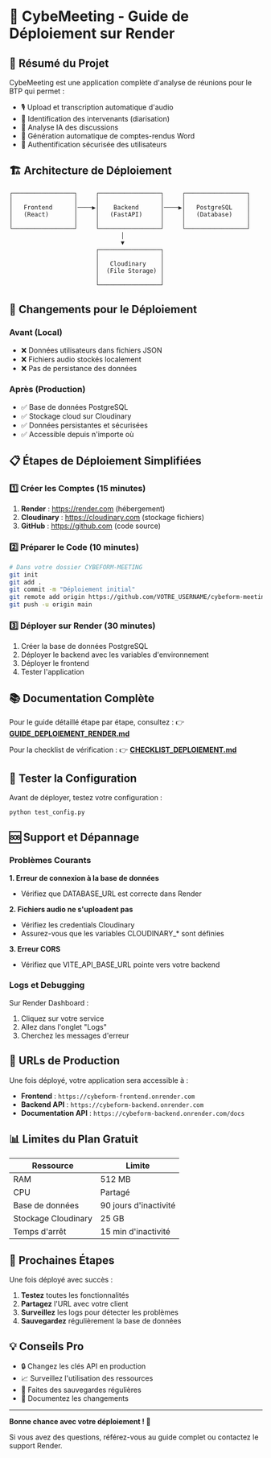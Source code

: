# 🚀 CybeMeeting - Guide de Déploiement sur Render

## 📝 Résumé du Projet

CybeMeeting est une application complète d'analyse de réunions pour le BTP qui permet :
- 🎙️ Upload et transcription automatique d'audio
- 👥 Identification des intervenants (diarisation)
- 🤖 Analyse IA des discussions
- 📄 Génération automatique de comptes-rendus Word
- 🔐 Authentification sécurisée des utilisateurs

## 🏗️ Architecture de Déploiement

```
┌─────────────────┐     ┌─────────────────┐     ┌─────────────────┐
│                 │     │                 │     │                 │
│   Frontend      │────▶│    Backend      │────▶│   PostgreSQL    │
│   (React)       │     │   (FastAPI)     │     │   (Database)    │
│                 │     │                 │     │                 │
└─────────────────┘     └─────────────────┘     └─────────────────┘
                               │
                               ▼
                        ┌─────────────────┐
                        │                 │
                        │   Cloudinary    │
                        │  (File Storage) │
                        │                 │
                        └─────────────────┘
```

## 🔄 Changements pour le Déploiement

### Avant (Local)
- ❌ Données utilisateurs dans fichiers JSON
- ❌ Fichiers audio stockés localement
- ❌ Pas de persistance des données

### Après (Production)
- ✅ Base de données PostgreSQL
- ✅ Stockage cloud sur Cloudinary
- ✅ Données persistantes et sécurisées
- ✅ Accessible depuis n'importe où

## 📋 Étapes de Déploiement Simplifiées

### 1️⃣ Créer les Comptes (15 minutes)
1. **Render** : https://render.com (hébergement)
2. **Cloudinary** : https://cloudinary.com (stockage fichiers)
3. **GitHub** : https://github.com (code source)

### 2️⃣ Préparer le Code (10 minutes)
```bash
# Dans votre dossier CYBEFORM-MEETING
git init
git add .
git commit -m "Déploiement initial"
git remote add origin https://github.com/VOTRE_USERNAME/cybeform-meeting.git
git push -u origin main
```

### 3️⃣ Déployer sur Render (30 minutes)
1. Créer la base de données PostgreSQL
2. Déployer le backend avec les variables d'environnement
3. Déployer le frontend
4. Tester l'application

## 📚 Documentation Complète

Pour le guide détaillé étape par étape, consultez :
👉 **[GUIDE_DEPLOIEMENT_RENDER.md](./GUIDE_DEPLOIEMENT_RENDER.md)**

Pour la checklist de vérification :
👉 **[CHECKLIST_DEPLOIEMENT.md](./CHECKLIST_DEPLOIEMENT.md)**

## 🧪 Tester la Configuration

Avant de déployer, testez votre configuration :
```bash
python test_config.py
```

## 🆘 Support et Dépannage

### Problèmes Courants

**1. Erreur de connexion à la base de données**
- Vérifiez que DATABASE_URL est correcte dans Render

**2. Fichiers audio ne s'uploadent pas**
- Vérifiez les credentials Cloudinary
- Assurez-vous que les variables CLOUDINARY_* sont définies

**3. Erreur CORS**
- Vérifiez que VITE_API_BASE_URL pointe vers votre backend

### Logs et Debugging

Sur Render Dashboard :
1. Cliquez sur votre service
2. Allez dans l'onglet "Logs"
3. Cherchez les messages d'erreur

## 🎯 URLs de Production

Une fois déployé, votre application sera accessible à :

- **Frontend** : `https://cybeform-frontend.onrender.com`
- **Backend API** : `https://cybeform-backend.onrender.com`
- **Documentation API** : `https://cybeform-backend.onrender.com/docs`

## 📊 Limites du Plan Gratuit

| Ressource | Limite |
|-----------|--------|
| RAM | 512 MB |
| CPU | Partagé |
| Base de données | 90 jours d'inactivité |
| Stockage Cloudinary | 25 GB |
| Temps d'arrêt | 15 min d'inactivité |

## 🚀 Prochaines Étapes

Une fois déployé avec succès :

1. **Testez** toutes les fonctionnalités
2. **Partagez** l'URL avec votre client
3. **Surveillez** les logs pour détecter les problèmes
4. **Sauvegardez** régulièrement la base de données

## 💡 Conseils Pro

- 🔒 Changez les clés API en production
- 📈 Surveillez l'utilisation des ressources
- 🔄 Faites des sauvegardes régulières
- 📝 Documentez les changements

---

**Bonne chance avec votre déploiement ! 🎉**

Si vous avez des questions, référez-vous au guide complet ou contactez le support Render.
